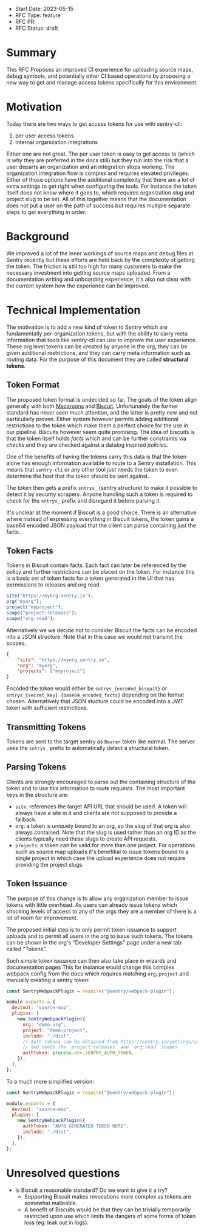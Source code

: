 - Start Date: 2023-05-15
- RFC Type: feature
- RFC PR: <link>
- RFC Status: draft

# Summary

This RFC Proposes an improved CI experience for uploading source maps, debug symbols,
and potentially other CI based operations by proposing a new way to get and manage
access tokens specifically for this environment.

# Motivation

Today there are two ways to get access tokens for use with sentry-cli:

1. per user access tokens
2. internal organization integrations

Either one are not great.  The per user token is easy to get access to (which is why
they are preferred in the docs still) but they run into the risk that a user departs
an organization and an integration stops working.  The organization integration flow
is complex and requires elevated privileges.  Either of those options have the additional
complexity that there are a lot of extra settings to get right when configuring the tools.
For instance the token itself does not know where it goes to, which requires organization
slug and project slug to be set.  All of this together means that the documentation does
not put a user on the path of success but requires multiple separate steps to get
everything in order.

# Background

We improved a lot of the inner workings of source maps and debug files at Sentry recently
but these efforts are held back by the complexity of getting the token.  The friction is
still too high for many customers to make the necessary investment into getting source maps
uploaded.  From a documentation writing and onboarding experience, it's also not clear with
the current system how the experience can be improved.

# Technical Implementation

The motivation is to add a new kind of token to Sentry which are fundamentally per-organization
tokens, but with the ability to carry meta information that tools like sentry-cli can use to
improve the user experience.  These org level tokens can be created by anyone in the org, they
can be given additional restrictions, and they can carry meta information such as routing
data.  For the purpose of this document they are called **structural tokens**.

## Token Format

The proposed token format is undecided so far.  The goals of the token align generally with
both [Macaroons](http://macaroons.io/) and [Biscuit](https://www.biscuitsec.org).  Unfortunately
the former standard has never seen much attention, and the latter is pretty new and not
particularly proven.  Either system however permits adding additional restrictions to the
token which make them a perfect choice for the use in our pipeline.  Biscuits however seem
quite promising.  The idea of biscuits is that the token itself holds _facts_ which and
can be further constraints via _checks_ and they are checked against a datalog inspired
_policies_.

One of the benefits of having the tokens carry this data is that the token alone has enough
information available to route to a Sentry installation.  This means that `sentry-cli` or
any other tool _just_ needs the token to even determine the host that the token should be
sent against.

The token then gets a prefix `sntrys_` (sentry structure) to make it possible to
detect it by security scrapers.  Anyone handling such a token is required to check
for the `sntrys_` prefix and disregard it before parsing it.

It's unclear at the moment if Biscuit is a good choice.  There is an alternative where
instead of expressing everything in Biscuit tokens, the token gains a base64 encoded
JSON payload that the client can parse containing just the facts.

## Token Facts

Tokens in Biscuit contain facts.  Each fact can later be referenced by the policy and
further restrictions can be placed on the token.  For instance this is a basic set of
token facts for a token generated in the UI that has permissions to releases and
org read.

```javascript
site("https://myorg.sentry.io");
org("myorg");
project("myproject");
scope("project:releases");
scope("org:read");
```

Alternatively we we decide not to consider Biscuit the facts can be encoded into
a JSON structure.  Note that in this case we would not transmit the scopes.

```json
{
    "site": "https://myorg.sentry.io",
    "org": "myorg",
    "projects": ["myproject"]
}
```

Encoded the token would either be `sntrys_{encoded_bisquit}` or
`sntrys_{secret_key}.{base64_encoded_facts}` depending on the format chosen.  Alternatively
that JSON stucture could be encoded into a JWT token with sufficient restrictions.

## Transmitting Tokens

Tokens are sent to the target sentry as `Bearer` token like normal.  The server uses the
`sntrys_` prefix to automatically detect a structural token.

## Parsing Tokens

Clients are strongly encouraged to parse out the containing structure of the token and
to use this information to route requests.  The most important keys in the structure
are:

* `site`: references the target API URL that should be used.  A token will always have a
  site in it and clients are not supposed to provide a fallback.
* `org`: a token is uniquely bound to an org, so the slug of that org is also always
  contained.  Note that the slug is used rather than an org ID as the clients typically
  need these slugs to create API requests.
* `projects`: a token can be valid for more than one project.  For operations such as
  source map uploads it's benefitial to issue tokens bound to a single project in which
  case the upload experience does not require providing the project slugs.

## Token Issuance

The purpose of this change is to allow any organization member to issue tokens with little
overhead. As users can already issue tokens which shocking levels of access to any of the
orgs they are a member of there is a lot of room for improvement.

The proposed initial step is to only permit token issuance to support uploads and to permit
all users in the org to issue such tokens.  The tokens can be shown in the org's
"Developer Settings" page under a new tab called "Tokens".

Such simple token issuance can then also take place in wizards and documentation pages
This for instance would change this complex webpack config from the docs which requires
matching `org`, `project` and manually creating a sentry token:

```javascript
const SentryWebpackPlugin = require("@sentry/webpack-plugin");

module.exports = {
  devtool: "source-map",
  plugins: [
    new SentryWebpackPlugin({
      org: "demo-org",
      project: "demo-project",
      include: "./dist",
      // Auth tokens can be obtained from https://sentry.io/settings/account/api/auth-tokens/
      // and needs the `project:releases` and `org:read` scopes
      authToken: process.env.SENTRY_AUTH_TOKEN,
    }),
  ],
};
```

To a much more simplified version:

```javascript
const SentryWebpackPlugin = require("@sentry/webpack-plugin");

module.exports = {
  devtool: "source-map",
  plugins: [
    new SentryWebpackPlugin({
      authToken: "AUTO GENERATED TOKEN HERE",
      include: "./dist",
    }),
  ],
};
```

# Unresolved questions

- Is Biscuit a reasonable standard?  Do we want to give it a try?
  - Supporting Biscuit makes revocations more complex as tokens are somewhat malleable.
  - A benefit of Biscuits would be that they can be trivially temporarily restricted upon
    use which limits the dangers of some forms of token loss (eg: leak out in logs).

